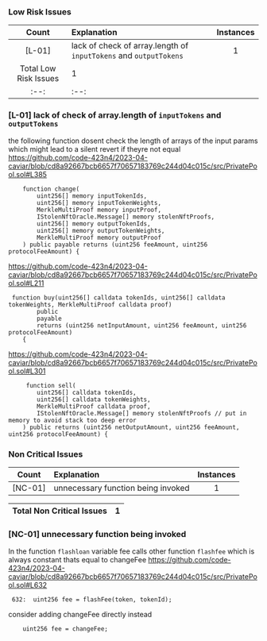 ### Low Risk Issues
| Count | Explanation | Instances |
|:--:|:-------|:--:|
| [L-01] | lack of check of array.length of `inputTokens` and `outputTokens` | 1 |
| Total Low Risk Issues | 1 | 
|:--:|:--:|

### [L-01] lack of check of array.length of `inputTokens` and `outputTokens`
the following function dosent check the length of arrays of the input params which might lead to a silent revert if theyre not equal
https://github.com/code-423n4/2023-04-caviar/blob/cd8a92667bcb6657f70657183769c244d04c015c/src/PrivatePool.sol#L385
```solidity
    function change(
        uint256[] memory inputTokenIds,
        uint256[] memory inputTokenWeights,
        MerkleMultiProof memory inputProof,
        IStolenNftOracle.Message[] memory stolenNftProofs,
        uint256[] memory outputTokenIds,
        uint256[] memory outputTokenWeights,
        MerkleMultiProof memory outputProof
    ) public payable returns (uint256 feeAmount, uint256 protocolFeeAmount) {
```
https://github.com/code-423n4/2023-04-caviar/blob/cd8a92667bcb6657f70657183769c244d04c015c/src/PrivatePool.sol#L211
```solidity
 function buy(uint256[] calldata tokenIds, uint256[] calldata tokenWeights, MerkleMultiProof calldata proof)
        public
        payable
        returns (uint256 netInputAmount, uint256 feeAmount, uint256 protocolFeeAmount)
    {
```
https://github.com/code-423n4/2023-04-caviar/blob/cd8a92667bcb6657f70657183769c244d04c015c/src/PrivatePool.sol#L301
```solidity
     function sell(
        uint256[] calldata tokenIds,
        uint256[] calldata tokenWeights,
        MerkleMultiProof calldata proof,
        IStolenNftOracle.Message[] memory stolenNftProofs // put in memory to avoid stack too deep error
    ) public returns (uint256 netOutputAmount, uint256 feeAmount, uint256 protocolFeeAmount) {
```

### Non Critical Issues
| Count | Explanation | Instances |
|:--:|:-------|:--:|
| [NC-01] | unnecessary function being invoked | 1 |

| Total Non Critical Issues | 1 | 
|:--:|:--:|
### [NC-01] unnecessary function being invoked
In the function `flashloan` variable fee calls other function `flashfee` which is always constant thats equal to changeFee 
https://github.com/code-423n4/2023-04-caviar/blob/cd8a92667bcb6657f70657183769c244d04c015c/src/PrivatePool.sol#L632

```solidity
 632:  uint256 fee = flashFee(token, tokenId);
```
consider adding changeFee directly instead

```solidity
    uint256 fee = changeFee;
```
